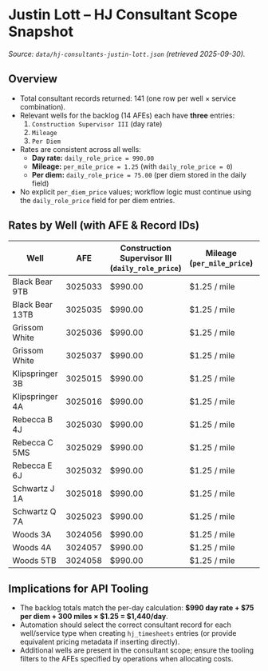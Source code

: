 # Justin Lott – HJ Consultant Scope Snapshot

_Source: `data/hj-consultants-justin-lott.json` (retrieved 2025-09-30)._

## Overview
- Total consultant records returned: 141 (one row per well × service combination).
- Relevant wells for the backlog (14 AFEs) each have **three** entries:
  1. `Construction Supervisor III` (day rate)
  2. `Mileage`
  3. `Per Diem`
- Rates are consistent across all wells:
  - **Day rate:** `daily_role_price = 990.00`
  - **Mileage:** `per_mile_price = 1.25` (with `daily_role_price = 0`)
  - **Per diem:** `daily_role_price = 75.00` (per diem stored in the daily field)
- No explicit `per_diem_price` values; workflow logic must continue using the `daily_role_price` field for per diem entries.

## Rates by Well (with AFE & Record IDs)
| Well | AFE | Construction Supervisor III (`daily_role_price`) | Mileage (`per_mile_price`) | Per Diem (`daily_role_price`) | Day Record ID | Mileage Record ID | Per Diem Record ID |
| --- | --- | --- | --- | --- | --- | --- | --- |
| Black Bear 9TB | 3025033 | $990.00 | $1.25 / mile | $75.00 | 34378831450 | 34383436800 | 34387232382 |
| Black Bear 13TB | 3025035 | $990.00 | $1.25 / mile | $75.00 | 34375253601 | 34395544576 | 34404568363 |
| Grissom White | 3025036 | $990.00 | $1.25 / mile | $75.00 | 34383899230 | 34392794748 | 34405179781 |
| Grissom White | 3025037 | $990.00 | $1.25 / mile | $75.00 | 34392794749 | 34383436801 | 34385217538 |
| Klipspringer 3B | 3025015 | $990.00 | $1.25 / mile | $75.00 | 34393259563 | 34382971465 | 34381884481 |
| Klipspringer 4A | 3025016 | $990.00 | $1.25 / mile | $75.00 | 34380223064 | 34395544577 | 34391088241 |
| Rebecca B 4J | 3025030 | $990.00 | $1.25 / mile | $75.00 | 34394349667 | 34386924850 | 34404568364 |
| Rebecca C 5MS | 3025029 | $990.00 | $1.25 / mile | $75.00 | 34386612592 | 34377243463 | 34388005430 |
| Rebecca E 6J | 3025032 | $990.00 | $1.25 / mile | $75.00 | 34392946745 | 34381421847 | 34405796375 |
| Schwartz J 1A | 3025018 | $990.00 | $1.25 / mile | $75.00 | 34389854552 | 34379916290 | 34380955742 |
| Schwartz Q 7A | 3025023 | $990.00 | $1.25 / mile | $75.00 | 34386612594 | 34389854551 | 34383899233 |
| Woods 3A | 3024056 | $990.00 | $1.25 / mile | $75.00 | 34379140457 | 34391710827 | 34411189636 |
| Woods 4A | 3024057 | $990.00 | $1.25 / mile | $75.00 | 34380223067 | 34396930216 | 34396315548 |
| Woods 5TB | 3024058 | $990.00 | $1.25 / mile | $75.00 | 34390781853 | 34387542028 | 34392174758 |

## Implications for API Tooling
- The backlog totals match the per-day calculation: **$990 day rate + $75 per diem + 300 miles × $1.25 = $1,440/day**.
- Automation should select the correct consultant record for each well/service type when creating `hj_timesheets` entries (or provide equivalent pricing metadata if inserting directly).
- Additional wells are present in the consultant scope; ensure the tooling filters to the AFEs specified by operations when allocating costs.
